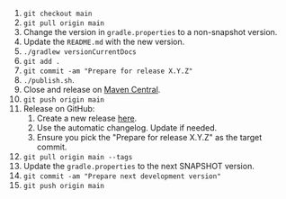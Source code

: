 1. `git checkout main`
2. `git pull origin main`
3. Change the version in `gradle.properties` to a non-snapshot version.
4. Update the `README.md` with the new version.
5. `./gradlew versionCurrentDocs`
6. `git add .`
7. `git commit -am "Prepare for release X.Y.Z"`
8. `./publish.sh`.
9. Close and release on [Maven Central](https://central.sonatype.com/publishing).
10. `git push origin main`
11. Release on GitHub:
     1. Create a new release [here](https://github.com/ansman/auto-dagger/releases/new).
     2. Use the automatic changelog. Update if needed.
     3. Ensure you pick the "Prepare for release X.Y.Z" as the target commit.
12. `git pull origin main --tags`
13. Update the `gradle.properties` to the next SNAPSHOT version.
14. `git commit -am "Prepare next development version"`
15. `git push origin main`